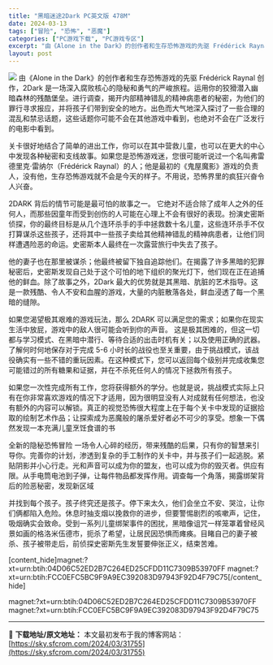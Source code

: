 ```yaml
---
title: "黑暗迷途2Dark PC英文版 478M"
date: 2024-03-13
tags: ["冒险", "恐怖", "恶魔"]
categories: ["PC游戏下载", "PC游戏专区"]
excerpt: "由《Alone in the Dark》的创作者和生存恐怖游戏的先驱 Frédérick Raynal 创作，2Dark 是一场深入腐败核心的隐秘和勇气的严峻旅程。运用你的狡猾潜入幽暗森林的残酷堡垒。进行调查，揭开内部精神错乱的精神病患者的秘密，为他们的罪行寻求报应，并将孩子们带到安全的地方。出色而&hellip;"
layout: post
---
```


<img class="aligncenter" src="https://sky.sfcrom.com/wp-content/uploads/2024/03/20240329101400-ae285.jpeg" />
由《Alone in the Dark》的创作者和生存恐怖游戏的先驱 Frédérick Raynal 创作，2Dark 是一场深入腐败核心的隐秘和勇气的严峻旅程。运用你的狡猾潜入幽暗森林的残酷堡垒。进行调查，揭开内部精神错乱的精神病患者的秘密，为他们的罪行寻求报应，并将孩子们带到安全的地方。出色而大气地深入探讨了一些合理的混乱和禁忌话题，这些话题你可能不会在其他游戏中看到，也绝对不会在广泛发行的电影中看到。

关卡很好地结合了简单的进出工作，你可以在其中营救儿童，也可以在更大的中心中发现各种秘密和支线故事。如果您是恐怖游戏迷，您很可能听说过一个名叫弗雷德里克·雷纳尔（Frédérick Raynal）的人；他是最初的《鬼屋魔影》游戏的负责人，没有他，生存恐怖游戏就不会是今天的样子。不用说，恐怖界里的疯狂兴奋令人兴奋。

2DARK 背后的情节可能是最可怕的故事之一。
它绝对不适合除了成年人之外的任何人，而那些因童年而受到创伤的人可能在心理上不会有很好的表现。扮演史密斯侦探，你的最终目标是从几个连环杀手的手中拯救数十名儿童，这些连环杀手不仅打算谋杀这些孩子，还将其中一些孩子卖给其他精神错乱的精神病患者，让他们同样遭遇险恶的命运。史密斯本人最终在一次露营旅行中失去了孩子。

他的妻子也在那里被谋杀；他最终被留下独自追踪他们。在揭露了许多黑暗的犯罪秘密后，史密斯发现自己处于这个可怕的地下组织的聚光灯下，他们现在正在追捕他的鲜血。除了故事之外，2Dark 最大的优势就是其黑暗、肮脏的艺术指导。这是一款残酷、令人不安和血腥的游戏，大量的内脏散落各处，鲜血浸透了每一个黑暗的缝隙。

如果您渴望极其艰难的游戏玩法，那么 2DARK 可以满足您的需求；如果你在现实生活中放屁，游戏中的敌人很可能会听到你的声音。
这是极其困难的，但这一切都与学习模式、在黑暗中潜行、等待合适的出击时机有关；以及使用正确的武器。了解何时何地保存对于完成 5-6 小时长的战役也至关重要，由于挑战模式，该战役确实有一些不错的重玩因素。在这种模式下，您可以返回每个级别并完成收集您可能错过的所有糖果和证据，并在不杀死任何人的情况下拯救所有孩子。

如果您一次性完成所有工作，您将获得额外的学分。也就是说，挑战模式实际上只有在你非常喜欢游戏的情况下才适用，因为很明显没有人对成就有任何想法，也没有额外的内容可以解锁。真正的视觉恐怖很大程度上在于每个关卡中发现的证据拾取的绘制艺术作品；让探索成为恶魔般的屠杀爱好者必不可少的享受。想象一下偶然发现一本充满儿童烹饪食谱的书

全新的隐秘恐怖冒险
一场令人心碎的经历，带来残酷的后果，只有你的智慧来引导你。完善你的计划，渗透到复杂的手工制作的关卡中，并与孩子们一起逃脱。紧贴阴影并小心行走。光和声音可以成为你的盟友，也可以成为你的毁灭者。供应有限。从手电筒电池到子弹，让每件物品都发挥作用。调查每一个角落，揭露绑架背后的险恶秘密，发现新区域

并找到每个孩子。孩子终究还是孩子。停下来太久，他们会坐立不安、哭泣，让你们俩都陷入危险。休息时抽支烟以挽救你的进步，但要警惕剧烈的咳嗽声，记住，吸烟确实会致命。受到一系列儿童绑架事件的困扰，黑暗像诅咒一样笼罩着曾经风景如画的格洛米伍德市，扼杀了希望，让居民因恐惧而瘫痪。目睹自己的妻子被杀、孩子被带走后，前侦探史密斯先生发誓要伸张正义，结束苦难。

[content_hide]magnet:?xt=urn:btih:04D06C52ED2B7C264ED25CFDD11C7309B53970FF
magnet:?xt=urn:btih:FCC0EFC5BC9F9A9EC392083D97943F92D4F79C75[/content_hide]
<!--wechatfans start-->
magnet:?xt=urn:btih:04D06C52ED2B7C264ED25CFDD11C7309B53970FF
magnet:?xt=urn:btih:FCC0EFC5BC9F9A9EC392083D97943F92D4F79C75<!--wechatfans end-->

---
📖 **下载地址/原文地址：** 本文最初发布于我的博客网站：[https://sky.sfcrom.com/2024/03/31755](https://sky.sfcrom.com/2024/03/31755)
